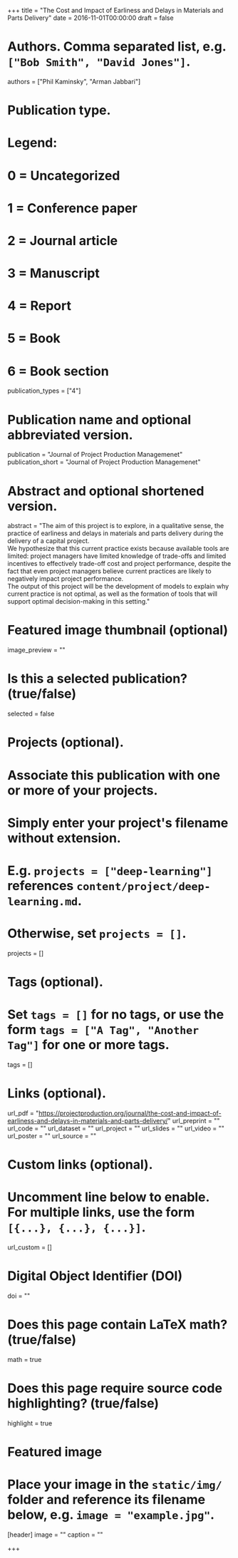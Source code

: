 +++
title = "The Cost and Impact of Earliness and Delays in Materials and Parts Delivery"
date = 2016-11-01T00:00:00
draft = false

# Authors. Comma separated list, e.g. `["Bob Smith", "David Jones"]`.
authors = ["Phil Kaminsky", "Arman Jabbari"]

# Publication type.
# Legend:
# 0 = Uncategorized
# 1 = Conference paper
# 2 = Journal article
# 3 = Manuscript
# 4 = Report
# 5 = Book
# 6 = Book section
publication_types = ["4"]

# Publication name and optional abbreviated version.
publication = "Journal of Project Production Managemenet"
publication_short = "Journal of Project Production Managemenet"

# Abstract and optional shortened version.
abstract = "The aim of this project is to explore, in a qualitative sense, the practice of earliness and delays in materials and parts delivery during the delivery of a capital project. <br/> We hypothesize that this current practice exists because available tools are limited: project managers have limited knowledge of trade-offs and limited incentives to effectively trade-off cost and project performance, despite the fact that even project managers believe current practices are likely to negatively impact project performance. <br/> The output of this project will be the development of models to explain why current practice is not optimal, as well as the formation of tools that will support optimal decision-making in this setting."

# Featured image thumbnail (optional)
image_preview = ""

# Is this a selected publication? (true/false)
selected = false

# Projects (optional).
#   Associate this publication with one or more of your projects.
#   Simply enter your project's filename without extension.
#   E.g. `projects = ["deep-learning"]` references `content/project/deep-learning.md`.
#   Otherwise, set `projects = []`.
projects = []

# Tags (optional).
#   Set `tags = []` for no tags, or use the form `tags = ["A Tag", "Another Tag"]` for one or more tags.
tags = []

# Links (optional).
url_pdf = "https://projectproduction.org/journal/the-cost-and-impact-of-earliness-and-delays-in-materials-and-parts-delivery/"
url_preprint = ""
url_code = ""
url_dataset = ""
url_project = ""
url_slides = ""
url_video = ""
url_poster = ""
url_source = ""

# Custom links (optional).
#   Uncomment line below to enable. For multiple links, use the form `[{...}, {...}, {...}]`.
url_custom = []

# Digital Object Identifier (DOI)
doi = ""

# Does this page contain LaTeX math? (true/false)
math = true

# Does this page require source code highlighting? (true/false)
highlight = true

# Featured image
# Place your image in the `static/img/` folder and reference its filename below, e.g. `image = "example.jpg"`.
[header]
image = ""
caption = ""

+++


